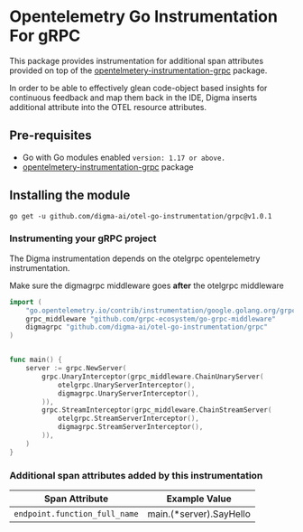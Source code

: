 # Opentelemetry Go Instrumentation For gRPC

This package provides instrumentation for additional span attributes provided on top of the [opentelmetery-instrumentation-grpc](https://go.opentelemetry.io/contrib/instrumentation/google.golang.org/grpc/otelgrpc) package. 

In order to be able to effectively glean code-object based insights for continuous feedback and map them back in the IDE, Digma inserts additional attribute into the OTEL resource attributes. 

## Pre-requisites
*  Go with Go modules enabled  `version: 1.17 or above.`
*  [opentelmetery-instrumentation-grpc](https://go.opentelemetry.io/contrib/instrumentation/google.golang.org/grpc/otelgrpc) package

## Installing the module
```
go get -u github.com/digma-ai/otel-go-instrumentation/grpc@v1.0.1
```

### Instrumenting your gRPC project

The Digma instrumentation depends on the otelgrpc opentelemetry instrumentation.

Make sure the digmagrpc middleware goes **after** the otelgrpc middleware

```go
import (
	"go.opentelemetry.io/contrib/instrumentation/google.golang.org/grpc/otelgrpc"
	grpc_middleware "github.com/grpc-ecosystem/go-grpc-middleware"
	digmagrpc "github.com/digma-ai/otel-go-instrumentation/grpc"
)


func main() {
	server := grpc.NewServer(
		grpc.UnaryInterceptor(grpc_middleware.ChainUnaryServer(
			otelgrpc.UnaryServerInterceptor(),
			digmagrpc.UnaryServerInterceptor(),
		)),
		grpc.StreamInterceptor(grpc_middleware.ChainStreamServer(
			otelgrpc.StreamServerInterceptor(),
			digmagrpc.StreamServerInterceptor(),
		)),
	)
}
```

### Additional span attributes added by this instrumentation

| Span Attribute | Example Value |
| --- | --- |
|`endpoint.function_full_name` | main.(*server).SayHello
